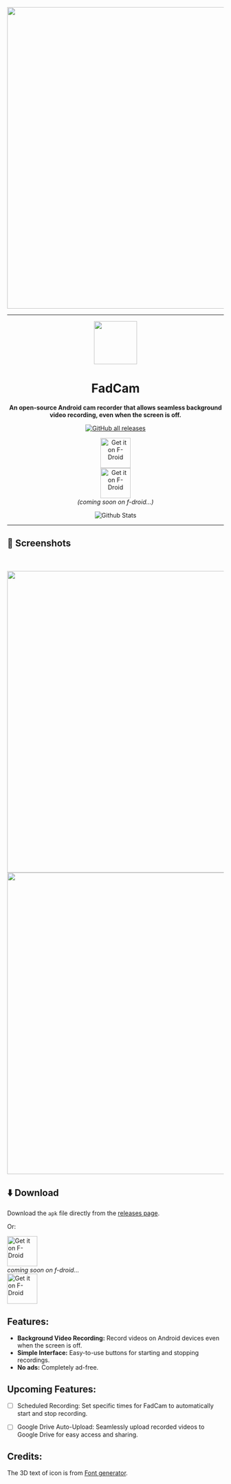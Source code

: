 <div align="center">
    
<img src="https://github.com/anonfaded/FadCam/assets/124708903/d6e8c96b-16e1-4841-9023-2727132a508d" style="width: 700px; height: auto;" >

---

<img src="https://github.com/anonfaded/FadCam/assets/124708903/d6f99201-65c7-4c93-bf13-d4a0d65172ac" style="width: 100px; height: auto;" >

# FadCam

**An open-source Android cam recorder that allows seamless background video recording, even when the screen is off.**

[![GitHub all releases](https://img.shields.io/github/downloads/anonfaded/FadCam/total?label=Downloads&logo=github)](https://github.com/anonfaded/FadCam/releases/)

<a href="https://apt.izzysoft.de/packages/com.fadcam">
    <img src="https://gitlab.com/IzzyOnDroid/repo/-/raw/master/assets/IzzyOnDroid.png"
    alt="Get it on F-Droid"
    height="70">
</a>
<br>

<a href="https://f-droid.org/packages/com.fadcam">
    <img src="https://fdroid.gitlab.io/artwork/badge/get-it-on.png"
    alt="Get it on F-Droid"
    height="70">
</a>
<br>
<em>(coming soon on f-droid...)</em>
<br>
</div>

<p align="center">
        <img src="https://raw.githubusercontent.com/bornmay/bornmay/Update/svg/Bottom.svg" alt="Github Stats" />
</p>

---

## 📱 Screenshots

<div align="center">
<!--     <img src="https://github.com/anonfaded/FadCam/assets/124708903/4a93c111-fc67-4d75-94b1-fa4e01822998" style="width: 50px; height: auto;" >
    <br>
    <em>apk icon</em> -->
    <br><br>
    <img src="https://github.com/anonfaded/FadCam/assets/124708903/e72a6585-8045-46a4-8b3e-3e6d16cd389d" style="width: 700px; height: auto;" >
    <img src="https://github.com/anonfaded/FadCam/assets/124708903/21da7a96-bc51-405d-9999-274a7ee7bd7d" style="width: 700px; height: auto;" >
<!--     <br> -->
<!--     <em>UI</em> -->
    <br>
</div>
<!--     <details>
        <summary><strong>More Screenshots</strong></summary>
        <img src="/img/3.png" style="width: 700px; height: auto;" >
        <br>
        <img src="/img/4.png" style="width: 700px; height: auto;" >
        <br>
        <img src="/img/5.png" style="width: 700px; height: auto;" >
    </details> -->


## ⬇️ Download

Download the `apk` file directly from the [releases page](https://github.com/anonfaded/FadCam/releases).

Or:

<a href="https://apt.izzysoft.de/packages/com.fadcam">
    <img src="https://gitlab.com/IzzyOnDroid/repo/-/raw/master/assets/IzzyOnDroid.png"
    alt="Get it on F-Droid"
    height="70">
</a>
<br>
<em>coming soon on f-droid...</em>
<br>
<a href="https://f-droid.org/packages/com.fadcam">
    <img src="https://fdroid.gitlab.io/artwork/badge/get-it-on.png"
    alt="Get it on F-Droid"
    height="70">
</a>

## Features:

- **Background Video Recording:** Record videos on Android devices even when the screen is off.
- **Simple Interface:** Easy-to-use buttons for starting and stopping recordings.
- **No ads:** Completely ad-free.

## Upcoming Features:

- [ ] Scheduled Recording: Set specific times for FadCam to automatically start and stop recording.
- [ ] Google Drive Auto-Upload: Seamlessly upload recorded videos to Google Drive for easy access and sharing.


## Credits:
The 3D text of icon is from <a href="https://www.textstudio.com/">Font generator</a>.
